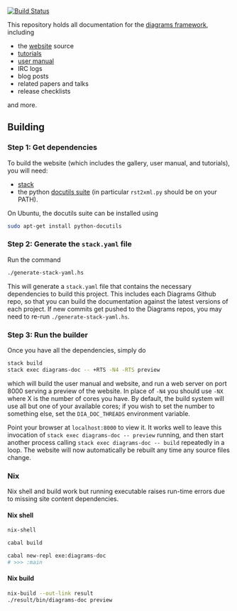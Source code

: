 [![Build Status](https://secure.travis-ci.org/diagrams/diagrams-doc.png)](http://travis-ci.org/diagrams/diagrams-doc)

This repository holds all documentation for the
[diagrams framework](http://projects.haskell.org/diagrams), including

* the [website](http://projects.haskell.org/diagrams) source
* [tutorials](http://projects.haskell.org/diagrams/documentation.html)
* [user manual](http://projects.haskell.org/diagrams/doc/manual.html)
* IRC logs
* blog posts
* related papers and talks
* release checklists

and more.

## Building

### Step 1: Get dependencies

To build the website (which includes the gallery, user manual, and
tutorials), you will need:

* [stack](http://github.com/commercialhaskell/stack)
* the python [docutils suite](http://docutils.sourceforge.net/) (in
  particular `rst2xml.py` should be on your PATH).

On Ubuntu, the docutils suite can be installed using
```bash
sudo apt-get install python-docutils
```

### Step 2: Generate the `stack.yaml` file

Run the command

```bash
./generate-stack-yaml.hs
```

This will generate a `stack.yaml` file that contains the necessary
dependencies to build this project. This includes each Diagrams Github repo,
so that you can build the documentation against the latest versions of each
project. If new commits get pushed to the Diagrams repos, you may need to
re-run `./generate-stack-yaml.hs`.

### Step 3: Run the builder

Once you have all the dependencies, simply do

```bash
stack build
stack exec diagrams-doc -- +RTS -N4 -RTS preview
```

which will build the user manual and website, and run a web server on
port 8000 serving a preview of the website. In place of `-N4` you
should use `-NX` where X is the number of cores you have. By default,
the build system will use all but one of your available cores; if you
wish to set the number to something else, set the `DIA_DOC_THREADS`
environment variable.

Point your browser at `localhost:8000` to view it.  It works well to
leave this invocation of `stack exec diagrams-doc -- preview` running, and then start
another process calling `stack exec diagrams-doc -- build` repeatedly in a
loop.  The website will now automatically be rebuilt any time any
source files change.

### Nix

Nix shell and build work but running executable raises run-time errors due to missing site content dependencies.

#### Nix shell

```sh
nix-shell

cabal build

cabal new-repl exe:diagrams-doc
# >>> :main
```

#### Nix build

```sh
nix-build --out-link result
./result/bin/diagrams-doc preview
```
